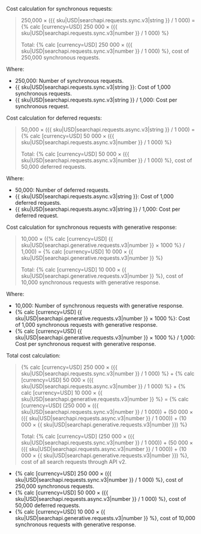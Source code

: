 Cost calculation for synchronous requests:

> 250,000 × ({{ sku|USD|searchapi.requests.sync.v3|string }} / 1 000) = {% calc [currency=USD] 250 000 × ({{ sku|USD|searchapi.requests.sync.v3|number }} / 1 000) %}
>
> Total: {% calc [currency=USD] 250 000 × ({{ sku|USD|searchapi.requests.sync.v3|number }} / 1 000) %}, cost of 250,000 synchronous requests.
  
Where:

* 250,000: Number of synchronous requests.
* {{ sku|USD|searchapi.requests.sync.v3|string }}: Cost of 1,000 synchronous requests.
* {{ sku|USD|searchapi.requests.sync.v3|string }} / 1,000: Cost per synchronous request.

Cost calculation for deferred requests:

> 50,000 × ({{ sku|USD|searchapi.requests.async.v3|string }} / 1 000) = {% calc [currency=USD] 50 000 × ({{ sku|USD|searchapi.requests.async.v3|number }} / 1 000) %}
>
> Total: {% calc [currency=USD] 50 000 × ({{ sku|USD|searchapi.requests.async.v3|number }} / 1 000) %}, cost of 50,000 deferred requests.
  
Where:

* 50,000: Number of deferred requests.
* {{ sku|USD|searchapi.requests.async.v3|string }}: Cost of 1,000 deferred requests.
* {{ sku|USD|searchapi.requests.async.v3|string }} / 1,000: Cost per deferred request.

Cost calculation for synchronous requests with generative response:

> 10,000 × ({% calc [currency=USD] {{ sku|USD|searchapi.generative.requests.v3|number }} × 1000 %} / 1,000) = {% calc [currency=USD] 10 000 × {{ sku|USD|searchapi.generative.requests.v3|number }} %}
>
> Total: {% calc [currency=USD] 10 000 × {{ sku|USD|searchapi.generative.requests.v3|number }} %}, cost of 10,000 synchronous requests with generative response.
  
Where:

* 10,000: Number of synchronous requests with generative response.
* {% calc [currency=USD] {{ sku|USD|searchapi.generative.requests.v3|number }} × 1000 %}: Cost of 1,000 synchronous requests with generative response.
* {% calc [currency=USD] {{ sku|USD|searchapi.generative.requests.v3|number }} × 1000 %} / 1,000: Cost per synchronous request with generative response.

Total cost calculation:

> {% calc [currency=USD] 250 000 × ({{ sku|USD|searchapi.requests.sync.v3|number }} / 1 000) %} + {% calc [currency=USD] 50 000 × ({{ sku|USD|searchapi.requests.async.v3|number }} / 1 000) %} + {% calc [currency=USD] 10 000 × {{ sku|USD|searchapi.generative.requests.v3|number }} %} = {% calc [currency=USD] (250 000 × ({{ sku|USD|searchapi.requests.sync.v3|number }} / 1 000)) + (50 000 × ({{ sku|USD|searchapi.requests.async.v3|number }} / 1 000)) + (10 000 × {{ sku|USD|searchapi.generative.requests.v3|number }}) %}
>
> Total: {% calc [currency=USD] (250 000 × ({{ sku|USD|searchapi.requests.sync.v3|number }} / 1 000)) + (50 000 × ({{ sku|USD|searchapi.requests.async.v3|number }} / 1 000)) + (10 000 × {{ sku|USD|searchapi.generative.requests.v3|number }}) %}, cost of all search requests through API v2.

* {% calc [currency=USD] 250 000 × ({{ sku|USD|searchapi.requests.sync.v3|number }} / 1 000) %}, cost of 250,000 synchronous requests.
* {% calc [currency=USD] 50 000 × ({{ sku|USD|searchapi.requests.async.v3|number }} / 1 000) %}, cost of 50,000 deferred requests.
* {% calc [currency=USD] 10 000 × {{ sku|USD|searchapi.generative.requests.v3|number }} %}, cost of 10,000 synchronous requests with generative response.